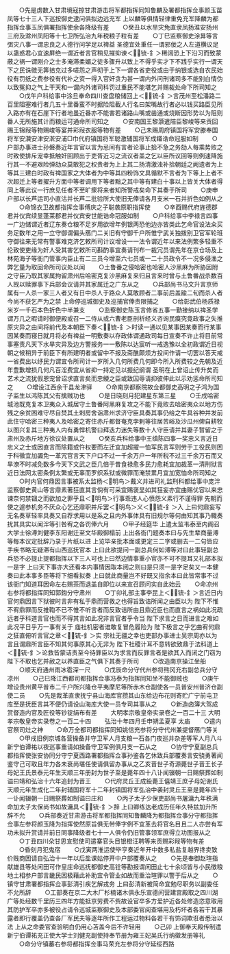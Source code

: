 <!-- { "loadSidebar": true } -->
　　○先是虏数入甘肃境寇掠甘肃游击将军都指挥同知鲁麟及署都指挥佥事颜玉苗凤等七十三人下巡按御史逮问俱拟边远充军  上以麟等俱情轻律重免充军降麟为都指挥佥事玉凤俱署指挥使余各降级有差
　　○癸丑以水旱灾免直隶凤扬淮安扬州三府及滁州凤阳等十七卫所弘治九年税粮子粒有差
　　○丁巳监察御史涂昪等言弭灾八事一谓忠良之人德行问学足以禆益  圣德宜处重任一谓邪佞之人左道横议足以蛊惑君心宜速屏绝一谓近者言官稍见摧抑谏＜锍-釒＞稀阔恐上下沿习而致蒙蔽之祸一谓刚介之士多淹滞柔媚之徒多骤升以致上不得乎实才下不践乎实行一谓天下之民诛徵无筭掊克过多嗟怨之声彻于上下一谓各省吏役或由于纳银或选自农民始役有罚纸之费参役有代补之资一得入官奸贪为甚一谓内外问刑诸司多不能别白情伪以致冤抑之气上干天和一谓内外诸司科罚过重民不能堪乞并赐裁处命下所司知之
　　○戊午户科给事中涂旦奉命四川查盘粮储回上＜锍-釒＞言茂州至松潘路二百里阻塞难行者几五十里番蛮不时据险阻截人行名曰架嘴故行者必以钱买路臣见所入路亦有在石崖下行者地虽近番亦不能害若诸路山嘴或凿通或烧断因形势以为阻则番人无所施其计而粮运可通命所司知之
　　○安南国王黎灏遣陪臣黎峻等来贡回赐王锦叚等物赐峻等宴并彩叚衣服等物有差
　　○己未赐周府镇国将军安滕奉国将军安灒安津安漧安浦□巾代府镇国将军聪激辅国将军成鑉诰命冠服如制
　　○户部办事进士孙磐奏近年言官以言为忌间有言者论事止拾不急之务劾人每乘势败之时致使排斥宠幸抵触奸回顾出于吏胥近习之流议者盖之乞以臣所议回等则例速降施行其一不避艰险弹劾众莫敢犯之权贵者为上上其二扬清激浊补拾朝廷之阙遗者为上等其三建白时政有禆国家之大体者为中等其四粉饰文具循默不言者为下等上上者不次超迁上等者擢升方面中等者调用下等者黜之其中等有建白十事以上皆关大体者得同上等此议一行庶见任者不至旷瘝将来者知所警戒矣命下其奏于所司
　　○庚申户部以长芦运司小直沽并长芦二批验所大使旧无俸请各月支米一石并折色如例从之
　　○命锦衣卫故都指挥佥事傅庆之子聪袭原职指挥使
　　○辛酉赐代府旌德郡君并仪宾续昱蓬莱郡君并仪宾安世能诰命冠服如制
　　○户科给事中李禄言四事一广边储谓近者辽东奏仓粮不足岁用欲增年例银两恐他边亦皆类此乞命官设法籴买务足数年之用一立守御谓偏头鴈门二关旧有守御千户所惟宁武关独拨别卫官军轮班守御往来无常有警事难克济乞敕所司计议增设一一法令谓近年以来法例繁多轻重不伦致使吏缘为奸人受其害乞敕所司斟酌事宜奏请刊布一裁冗员谓先年在京仓场及上林苑海子等衙门管事内臣止有二三员今增至六七员或一二十员政令不一况多侵渔之弊乞量为取回命所司议处以闻
　　○土鲁番之侵哈密也哈密人沙黑麻为所胁因附之守臣乃取其家属拘留肃州后哈密克复沙黑麻复来归且言来时曾与土鲁番战杀数百人觊以赎罪事下兵部会议请并其家属迁之广东从之
　　○兵部尚书马文升言京师属有一人杀一家三人者又有日中杀人于路众人莫敢顾者二事前后盖踰二旬而杀人者今尚不获乞严为之禁  上命停巡城御史及巡捕官俸责限捕之
　　○给彰武伯杨质禄米岁一千石本色折色中半兼支
　　○监察御史陈玉言修省五事一勤接纳以禆圣学谓万几之暇请时御便殿或召一二侍从或六曹老臣剖析经义咨询民瘼究竟政事之失推原灾异之由间将前代及本朝臣下奏＜锍-釒＞时读一通以见某事因某奏而行某事因某奏而寝日就月将必有禆益一明敷奏以存政体谓通政司每日宣奏不许止将目前常事塞责凡天下水旱灾异及边方警报务一一敷陈以达宸听一戒逸豫以全初政谓近日视朝之候稍异于前臣下有所建明者或留中不报及斋醮颇烦方投间作请一切罢以答天戒一省费出以纾民力谓宜令所司计一岁所入几何所费几何即今所入所费较之先朝及近年豊歉增损几何凡百淫费宜从省抑一持定见以振纪纲谓  圣明在上曾诏止传升矣而艺术之流犹假恩宠曾诏求直言矣而忠鲠之臣或致囚辱请抑彼伸此以示劝惩命所司知之
　　○增设江西余干县龙津驿
　　○命南京都察院故佥都御史高明之子鸿为国子监生以鸿陈其父有擒贼功也
　　○是日晓刻月犯建星东第三星
　　○壬戌哈密城池既克复本卫夷众入城居守土鲁番阿黑麻复攻之不能下竟败去哈密夷众以地方伤残之余贫困难守尽自焚其土剌房舍诣肃州求济守臣具奏其事仍给之牛具谷种并发前此住守哈密三种夷人及哈密之寄住赤斤都督奄克孛剌等往居苦峪及沙瓜州俾自耕牧以图兴复其三种夷人内有勇悍机警曰拜迭力迷失等数十人守臣请并其妻子暂留之于肃州及赤斤地方徐议处置从之
　　○癸亥兵科给事中王缜陈四事一奖忠义言近日忠义之士或因直言而除籍或忤权要而左迁宜加超擢一恤军民言军则劳于工役民则困于科徵宜加蠲免一革冗官言天下户口不过一千余万户一年所税不过三千余万石而又旱潦不时减免数多今天下文武之臣几倍于昔食禄愈多民力愈耗宜加裁革一清刑狱言近日法网太密条例太繁或无辜而罗织系狱或微罪而淹禁累月宜加宽恤命所司知之
　　○时内官何鼎因言事被系太监杨＜明鸟＞戴义并进司礼监刑科都给事中庞泮监察御史黄山等言鼎素著狂直其言倘有可采宜赐褒显如其狂妄亦宜曲赐优容以来忠谏奈何禁锢之而欲加之罪乎且＜明鸟＞行事乖违人心愤怨义素行不谨得罪  先朝而使之遽参机务不厌众心乞还鼎职并斥罢＜明鸟＞义＜锍-釒＞入  上曰何鼎妄写无名奏草轻率具奏又自荐求用以是系之且内外事体具有旧规尔等何由知其事乃輙奏扰其具实以闻泮等引咎宥之各罚俸六月
　　○甲子经筵毕  上遣太监韦泰至内阁召大学士徐溥刘健李东阳谢迁至文华殿御榻前  上出各衙门题奏本曰与先生辈商量溥等每本议定批辞乃录于片纸以进  上览毕亲批本面或更定三二字或删去一二句皆应手疾书略无疑滞有山西巡抚官本  上曰此欲提问一副总兵何如溥等对曰此事轻副总兵恐不必提止提都指挥以下三人可也上曰然边情事重小官亦不可不提耳又礼部本拟一是字  上曰天下事亦大还看本内事情因取本阅之则曰是只须一是字足矣又一本健奏曰此本事多臣等将下细看拟奏  上曰就此商量岂不好既又指余本曰此皆常事不过该衙门知道耳因命左右赐茶而退盖自即位以来宣召顾问实自此始云
　　○命凉州右参将都指挥同知郭鍧分守肃州
　　○丁卯礼部主事李昆上＜锍-釒＞言近日内官何鼎因言下狱彼时言非有私于鼎而营救之也得旨致诘所闻之由臣以为  陛下不惟不宥鼎罪而反推鞫不已不惟不听言者而反致诘所由且鼎近臣也而直言之祸如此况疏远者乎科道言官也而不得其言如此况非言官者乎令当  陛下求言之日而进言之难如此况平日乎万一事有关于  庙社机密者谁敢复冒危履险为  陛下极言之乎乞曲宥何鼎之狂直俯听言官之章＜锍-釒＞实  宗社无疆之幸也吏部办事进士吴宗周亦以为言且谓鼎所言臣不知其何事原其心无非为  陛下社稷计耳不意转欲致鼎于法科道上＜锍-釒＞论救皆蒙诘责至今待罪臣以为求言而反罪言者是欲其入而闭之门窃为  陛下不取也乞并赦之以养直臣之气俱下其奏于所司
　　○改造南京操江坐船
　　○顺天府通州雨冰雹深一尺
　　○戊辰命分守代州参将熊冈充右副总兵分守凉州
　　○己巳降江西都司都指挥佥事冯泰为指挥同知坐不能御贼也
　　○庚午增设贵州黄平普市二千户所兴隆仓平夷摩尼等所赤木仓副使各一员普安州普济仓副使二员
　　○先是裁革直隶抚宁县山海库官攒其山东给边布花则寄贮广宁前屯卫库至是抚臣言其不便仍请设山海库大使一员专司其事从之
　　○新造卤簿大驾成赏督造内官及匠役等钞锭绢布有差
　　大明孝宗敬皇帝实录卷之一百二十三
大明孝宗敬皇帝实录卷之一百二十四
　　弘治十年四月壬申朔孟夏享  太庙
　　○遣内官祭司灶之神
　　○命万全都司都指挥同知姚信充参将分守代州兼提督鴈门等关
　　○甲戌旧例京城各营操备并守卫军人月支粮一石各门夜巡并杂差等军人月八斗新宁伯谭祐以夜巡事重请如操备守卫军例俱月支一石从之
　　○协守宁夏副总兵都指挥使张安协同分守宁夏西路署都指挥佥事孙鉴各乞休致兵部覆奏言安骁勇著闻鉴守己可取且年力各未衰尚堪任使请俱留办事从之乙亥晋世子奇源薨世子晋王长子母妃王氏景泰元年生天顺三年册封为世子至是薨年四十八讣闻辍朝一日赐祭葬如制谥曰靖和弘治十六年追封为晋王
　　○代府灵丘王成鈠薨王僖靖王庶子母妃谢氏天顺元年生成化二年封辅国将军十二年封镇国将军弘治中袭封灵丘王至是薨年四十一讣闻辍朝一日赐祭葬如制谥曰庄和
　　○丙子太子少保吏部尚书屠滽九年秩满命加太子太保尚书如故滽具＜锍-釒＞辞  上曰卿练达老成历任年久特兹加升所辞不允
　　○兵部奏近甘肃游击将军都指挥同知鲁麟降为都指挥佥事分守都指挥佥事左参将颜玉降为指挥使然原旨俱无带俸字例不宜革去将官名目且二人亦尝有军功未拟升赏请并前日同事降级者七十一人俱令仍旧管事领军庶得立功图报从之
　　○丁丑四川朵甘思宣慰使司遣寨官头目银橙汪聘等来贡赐彩叚等物有差
　　○昏刻月犯鬼宿
　　○戊寅两淮运使毕亨奏近年开中数多私盐复越界搀卖致价贱商困请自弘治十一年以后盐课姑停开中户部覆奏从之
　　○先是奉御赵瑄指献雄县等处闲田可作皇庄命巡抚都御史高铨等勘报谓闲田止七十余顷皆与小民徵粮地土相参户部言畿民困极藉此补助宜令管业如故而重治瑄罪以警于后从之
　　○镇守甘肃署都指挥佥事彭清引疾乞解戎务  上曰彭清新被简命宜勉尽职务以副委任不允所辞
　　○工部奏在京二大木厂杉楠诸木俱永乐宣德间营建宫殿取之四川湖广等处经数千里历三四年方能抵京劳费不赀故设官卒多方爱护近各处修造恣意取用其防护军卒亦多被役占请令巡城监察御史及本部委官阅查堪用及朽坏者各若干其暴露者即行覆盖仍查各厂军民夫等逐年所作工程运过物料各若干有饰词欺诳者悉治以法  上从之命委官查验明白仍用心苫盖今后不许轻用
　　○己卯  上御奉天殿传制遣新宁伯谭祐充正使大学士刘健充副使持奉节册为雍王妃吴氏行纳徵发册等礼
　　○命分守镇蕃右参将都指挥佥事马荣充左参将分守延绥西路
